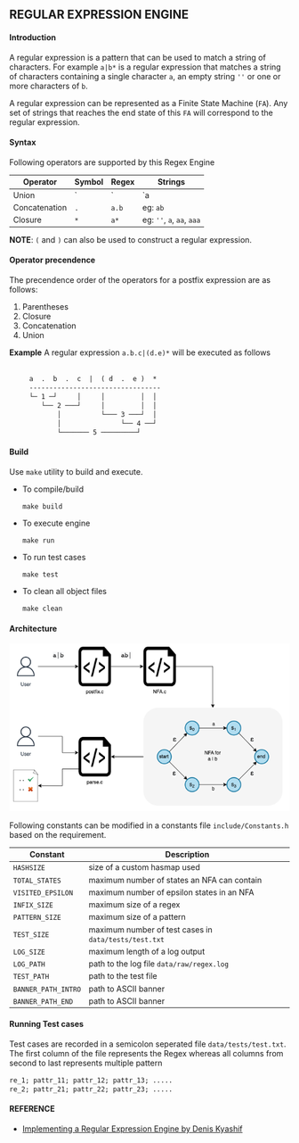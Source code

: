## REGULAR EXPRESSION ENGINE 

#### Introduction

A regular expression is a pattern that can be used to match a string of characters. For example `a|b*` is a regular expression that matches a string of characters containing a single character `a`, an empty string `''` or one or more characters of `b`. 

A regular expression can be represented as a Finite State Machine (`FA`). Any set of strings that reaches the end state of this `FA` will correspond to the regular expression.

#### Syntax

Following operators are supported by this Regex Engine

|Operator | Symbol  | Regex| Strings |
|---|---|---|---|
| Union | `|` | `a|b` | eg: `a`, `b`|
| Concatenation | `.` | `a.b` | eg: `ab`|
| Closure | `*` | `a*` | eg: `''`, `a`, `aa`, `aaa`|

**NOTE**: `(` and `)` can also be used to construct a regular expression.

#### Operator precendence
The precendence order of the operators for a postfix expression are as follows:

1. Parentheses
2. Closure
3. Concatenation
4. Union

**Example**
A regular expression `a.b.c|(d.e)*` will be executed as follows
```

     a  .  b  .  c  |  ( d  .  e )  *
     ---------------------------------
     └─ 1 ─┘     │     │         │  │
        └── 2 ───┘     │         │  │
            │          └─── 3 ───┘  │
            │               └── 4 ──┘
            └─────── 5 ─────────┘
```


#### Build
Use `make` utility to build and execute.

* To compile/build
    ```
    make build
    ```
* To execute engine
    ```
    make run
    ```
* To run test cases
    ```
    make test
    ```
* To clean all object files
    ```
    make clean
    ```

#### Architecture

![image info](./data/raw/regex_architecture.png)

Following constants can be modified in a constants file `include/Constants.h` based on the requirement.

|Constant | Description |
|---|---|
|`HASHSIZE`| size of a custom hasmap used |
|`TOTAL_STATES`| maximum number of states an NFA can contain |
|`VISITED_EPSILON`| maximum number of epsilon states in an NFA |
|`INFIX_SIZE`| maximum size of a regex |
|`PATTERN_SIZE`| maximum size of a pattern |
|`TEST_SIZE`| maximum number of test cases in `data/tests/test.txt` |
|`LOG_SIZE`| maximum length of a log output |
|`LOG_PATH`| path to the log file `data/raw/regex.log` |
|`TEST_PATH`| path to the test file |
|`BANNER_PATH_INTRO`| path to ASCII banner |
|`BANNER_PATH_END`| path to ASCII banner |

#### Running Test cases

Test cases are recorded in a semicolon seperated file `data/tests/test.txt`. The first column of the file represents the Regex whereas all columns from second to last represents multiple pattern

```
re_1; pattr_11; pattr_12; pattr_13; .....
re_2; pattr_21; pattr_22; pattr_23; .....
```



#### REFERENCE
*  [Implementing a Regular Expression Engine by Denis Kyashif](https://deniskyashif.com/2019/02/17/implementing-a-regular-expression-engine/)